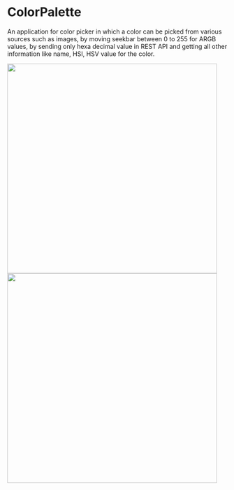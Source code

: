 # ColorPalette
An application for color picker in which a color can be picked from various sources such as images, by moving seekbar between 0 to 255 for ARGB values, by sending only hexa decimal value in REST API and getting all other information like name, HSI, HSV value for the color.


<img height="480px" src="https://github.com/MV1998/ColorPalette/assets/42543529/b8b0e4c2-0598-49fc-b79b-da2a1f5542f8"> <img height="480px" src="https://github.com/MV1998/ColorPalette/assets/42543529/7c6d7761-a428-4fa3-a115-d2b6b4ee0146">
